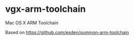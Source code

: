 vgx-arm-toolchain
=================

Mac OS X ARM Toolchain

Based on https://github.com/esden/summon-arm-toolchain

